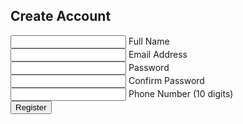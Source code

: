<!DOCTYPE html>
<html lang="en">
<head>
<meta charset="UTF-8" />
<meta name="viewport" content="width=device-width, initial-scale=1" />
<title>Unique Registration Form</title>
<style>
  @import url('https://fonts.googleapis.com/css2?family=Poppins:wght@400;600&display=swap');

  * {
    box-sizing: border-box;
  }

  body {
    background: linear-gradient(135deg, #4b6cb7 0%, #182848 100%);
    font-family: 'Poppins', sans-serif;
    margin: 0;
    min-height: 100vh;
    display: flex;
    justify-content: center;
    align-items: center;
    color: #fff;
  }

  .container {
    background: rgba(255, 255, 255, 0.1);
    padding: 40px 50px;
    border-radius: 15px;
    box-shadow: 0 15px 40px rgba(0,0,0,0.4);
    width: 350px;
    backdrop-filter: blur(10px);
    position: relative;
  }

  h2 {
    margin: 0 0 30px;
    font-weight: 600;
    font-size: 28px;
    text-align: center;
    letter-spacing: 1.5px;
  }

  .input-group {
    margin-bottom: 25px;
    position: relative;
  }

  label {
    display: block;
    font-size: 14px;
    margin-bottom: 8px;
    letter-spacing: 0.8px;
  }

  input {
    width: 100%;
    padding: 12px 15px;
    border-radius: 50px;
    border: 2px solid rgba(255, 255, 255, 0.5);
    background: transparent;
    color: #fff;
    font-size: 16px;
    outline: none;
    transition: 0.3s;
  }

  input:focus {
    border-color: #00ffcc;
    box-shadow: 0 0 10px #00ffcc;
  }

  input.valid {
    border-color: #39e600;
    box-shadow: 0 0 10px #39e600;
  }

  input.invalid {
    border-color: #ff4d4d;
    box-shadow: 0 0 10px #ff4d4d;
  }

  .error-msg {
    color: #ff4d4d;
    font-size: 12px;
    margin-top: 5px;
    height: 14px;
    letter-spacing: 0.5px;
  }

  button {
    width: 100%;
    padding: 14px;
    background: #00ffcc;
    border: none;
    border-radius: 50px;
    color: #182848;
    font-weight: 600;
    font-size: 18px;
    cursor: pointer;
    transition: background 0.3s;
    letter-spacing: 1.5px;
  }

  button:hover {
    background: #00cca8;
  }

  /* Animated floating labels optional */
  input:focus + label,
  input:not(:placeholder-shown) + label {
    transform: translateY(-28px);
    font-size: 12px;
    color: #00ffcc;
  }

  label {
    position: absolute;
    left: 20px;
    bottom: 12px;
    color: rgba(255, 255, 255, 0.7);
    pointer-events: none;
    transition: 0.3s ease all;
  }

  .input-group {
    position: relative;
  }
</style>
</head>
<body>
  <div class="container">
    <h2>Create Account</h2>
    <form id="registrationForm" novalidate>
      <div class="input-group">
        <input type="text" id="name" name="name" required placeholder=" " />
        <label for="name">Full Name</label>
        <div class="error-msg" id="nameError"></div>
      </div>
      <div class="input-group">
        <input type="email" id="email" name="email" required placeholder=" " />
        <label for="email">Email Address</label>
        <div class="error-msg" id="emailError"></div>
      </div>
      <div class="input-group">
        <input type="password" id="password" name="password" required placeholder=" " />
        <label for="password">Password</label>
        <div class="error-msg" id="passwordError"></div>
      </div>
      <div class="input-group">
        <input type="password" id="confirmPassword" name="confirmPassword" required placeholder=" " />
        <label for="confirmPassword">Confirm Password</label>
        <div class="error-msg" id="confirmPasswordError"></div>
      </div>
      <div class="input-group">
        <input type="tel" id="phone" name="phone" required placeholder=" " pattern="\\d{10}" />
        <label for="phone">Phone Number (10 digits)</label>
        <div class="error-msg" id="phoneError"></div>
      </div>
      <button type="submit">Register</button>
    </form>
  </div>

<script>
  const form = document.getElementById('registrationForm');

  const validators = {
    name: value => value.trim().length >= 3,
    email: value => /^[^\s@]+@[^\s@]+\.[^\s@]+$/.test(value),
    password: value => value.length >= 6,
    confirmPassword: (value, password) => value === password,
    phone: value => /^\d{10}$/.test(value),
  };

  const errorMessages = {
    name: 'Name must be at least 3 characters.',
    email: 'Invalid email address.',
    password: 'Password must be at least 6 characters.',
    confirmPassword: 'Passwords do not match.',
    phone: 'Phone must be 10 digits.',
  };

  form.addEventListener('input', (e) => {
    const field = e.target.name;
    if (!field) return;
    validateField(field);
  });

  function validateField(field) {
    const input = form.elements[field];
    const value = input.value;
    let valid = false;
    if(field === 'confirmPassword') {
      const password = form.elements['password'].value;
      valid = validators[field](value, password);
    } else {
      valid = validators[field](value);
    }
    const errorDiv = document.getElementById(field + 'Error');
    if (valid) {
      input.classList.add('valid');
      input.classList.remove('invalid');
      errorDiv.textContent = '';
    } else {
      input.classList.add('invalid');
      input.classList.remove('valid');
      errorDiv.textContent = errorMessages[field];
    }
    return valid;
  }

  form.addEventListener('submit', (e) => {
    e.preventDefault();
    let allValid = true;
    ['name', 'email', 'password', 'confirmPassword', 'phone'].forEach(field => {
      if(!validateField(field)) {
        allValid = false;
      }
    });
    if (allValid) {
      alert('Registration Successful!');
      form.reset();
      [...form.elements].forEach(el => el.classList.remove('valid'));
    } else {
      alert('Please fix errors before submitting.');
    }
  });
</script>
</body>
</html>

```
